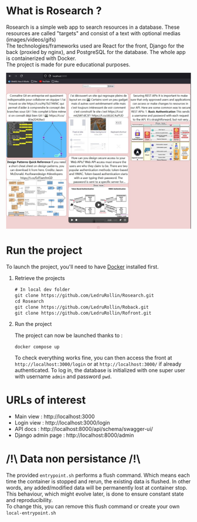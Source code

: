 

# What is Rosearch ?

Rosearch is a simple web app to search resources in a database. These resources are called "targets" and consist of a text with optional medias (images/videos/gifs)\
The technologies/frameworks used are React for the front, Django for the back (proxied by nginx), and PostgreSQL for the database. The whole app is containerized with Docker.\
The project is made for pure educational purposes.

![App](./img/app.jpg)

# Run the project

To launch the project, you'll need to have [Docker](https://www.docker.com/) installed first.

1) Retrieve the projects
    ```
    # In local dev folder
    git clone https://github.com/LedruRollin/Rosearch.git
    cd Rosearch
    git clone https://github.com/LedruRollin/Roback.git
    git clone https://github.com/LedruRollin/Rofront.git
    ```

2) Run the project

    The project can now be launched thanks to :
    
    ```
    docker compose up
    ```
    
    To check everything works fine, you can then access the front at `http://localhost:3000/login` or at `http://localhost:3000/` if already authenticated.
    To log in, the database is initialized with one super user with username `admin` and password `pwd`.


# URLs of interest

- Main view : http://localhost:3000
- Login view : http://localhost:3000/login
- API docs : http://localhost:8000/api/schema/swagger-ui/
- Django admin page : http://localhost:8000/admin

# /!\ Data non persistance /!\

The provided `entrypoint.sh` performs a flush command. 
Which means each time the container is stopped and rerun, the existing data is flushed. In other words, any added/modified data will be permanently lost at container stop.
This behaviour, which might evolve later, is done to ensure constant state and reproducibility.\
To change this, you can remove this flush command or create your own `local-entrypoint.sh`
